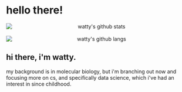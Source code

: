 # hello there!

<p align="center">
  <img src="https://github-readme-stats-khaki-gamma.vercel.app/api?username=wattyven&count_private=true&show_icons=true&line_height=24" alt="watty's github stats" style="display: block; margin: 0 auto;"/><br>
  <img src="https://github-readme-stats-khaki-gamma.vercel.app/api/top-langs/?username=wattyven&layout=compact" alt="watty's github langs" style="display: block; margin: 0 auto;"/>
</p>

## hi there, i'm watty.
  
<p align="center">
  
my background is in molecular biology, but i'm branching out now and focusing more on cs, and specifically data science, which i've had an interest in since childhood.
  
</p>
